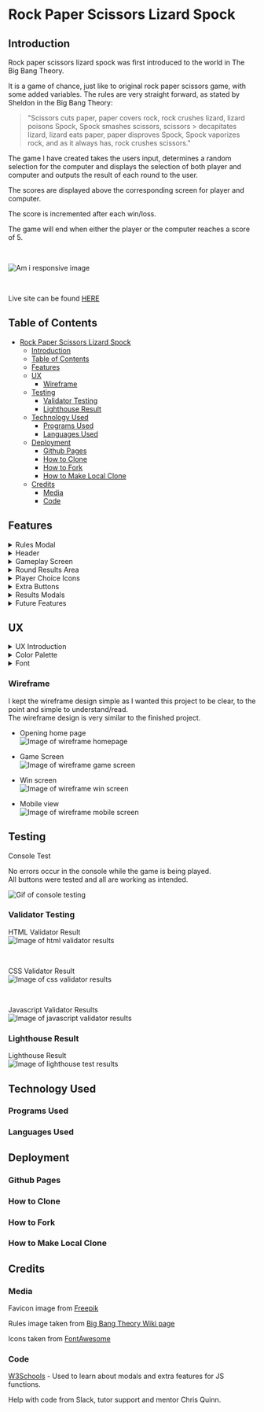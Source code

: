 # Rock Paper Scissors Lizard Spock

## Introduction

Rock paper scissors lizard spock was first introduced to the world in The Big Bang Theory. 

It is a game of chance, just like to original rock paper scissors game, with some added variables.
The rules are very straight forward, as stated by Sheldon in the Big Bang Theory:
> "Scissors cuts paper, paper covers rock, rock crushes lizard, lizard poisons Spock, Spock smashes scissors, scissors > decapitates lizard, lizard eats paper, paper disproves Spock, Spock vaporizes rock, and as it always has, rock crushes scissors."
>

The game I have created takes the users input, determines a random selection for the computer and displays the selection of both player and computer and outputs the result of each round to the user.

The scores are displayed above the corresponding screen for player and computer.

The score is incremented after each win/loss.

The game will end when either the player or the computer reaches a score of 5.  

<br>

![Am i responsive image](readme-images/responsive.webp)  

<br>

Live site can be found [HERE](https://james-fitz.github.io/rock-paper-scissors-lizard-spock/)  

## Table of Contents
- [Rock Paper Scissors Lizard Spock](#rock-paper-scissors-lizard-spock)
  - [Introduction](#introduction)
  - [Table of Contents](#table-of-contents)
  - [Features](#features)
  - [UX](#ux)
    - [Wireframe](#wireframe)
  - [Testing](#testing)
    - [Validator Testing](#validator-testing)
    - [Lighthouse Result](#lighthouse-result)
  - [Technology Used](#technology-used)
    - [Programs Used](#programs-used)
    - [Languages Used](#languages-used)
  - [Deployment](#deployment)
    - [Github Pages](#github-pages)
    - [How to Clone](#how-to-clone)
    - [How to Fork](#how-to-fork)
    - [How to Make Local Clone](#how-to-make-local-clone)
  - [Credits](#credits)
    - [Media](#media)
    - [Code](#code)

## Features

<details><summary>Rules Modal</summary>

The rules modal is displayed as soon as the page is loaded. 

This ensures that the user will be presented with the rules immediately and will understand how the game works.

![Rules image modal popup](readme-images/rules-modal.webp)  

</details>

<details><summary>Header</summary>

A simple header with icons corresponding to the relevent choices available in the game.

![Image of header](readme-images/header.webp)  

</details>

<details><summary>Gameplay Screen</summary>

This is the main gameplay area.  
The players choice icon is displayed in the blue box.  
The computers choice icon is displayed in the red box.  
The scores are displayed above the colored boxes. 

![Image of gameplay screen](readme-images/gameplay-screen.webp) 

</details>

<details><summary>Round Results Area</summary>

There are four different options that can be displayed in the round results area.

- "Waiting for input" is the default string that is displayed.
- "Computer wins the round!" is displayed when the computer wins a round.
- "You win the round!" is displayed when the player wins a round.
- "Draw!" is displayed when the computer and player make the same choice.

![Image of round results area](readme-images/round-results.webp)  

<br>

When the player wins, the win round message is displayed and the players score is increased by one.  
![Image of round results area when player wins](readme-images/round-win.webp)  

<br>

When the computer wins, the computer wins message is displayed and the computers score is increased by one.  
![Image of round results area when player losses](readme-images/round-loss.webp)  

<br>

When there is a draw result, the draw message is displayed and neither scores are increased.  
![Image of round results area when there is a draw](readme-images/round-draw.webp)  

<br>

</details>

<details><summary>Player Choice Icons</summary>

There are five choices that the player can make. Each icon will increase in size and change to blue when the player hovers over it.

![Image of icons for player to choose from](readme-images/icon-choice-area.webp)  

</details>

<details><summary>Extra Buttons</summary>

There are two buttons underneath the gameplay area.

- The rules button will display a modal pop up with the rules for the game.
- The reset button will reset all of the gameplay area to it's default values.

![Image of buttons at the bottom of screen](readme-images/buttons.webp)  

</details>

<details><summary>Results Modals</summary>

- This modal pop up is displayed when the user reaches 5 round wins and wins the game.  
![Image of win results modal](readme-images/win-modal.webp)  

<br>

- This modal pop up is displayed when the computer reaches 5 round wins and wins the game.  
![Image of lose results modal](readme-images/lose-modal.webp)  

</details>

<details><summary>Future Features</summary>

- Implementation of a landing page in a future version, which contains the rules and a start game button which navigates the user to the gameplay page.
- Implementation of a scored tracking system that will keep track of the overall ammount of games that the player and computer have won.
- 
</details>

## UX
<details><summary>UX Introduction</summary>  

I wanted to utilize a very simple, clear UX for this project. 
The page opens up on the rules modal which clearly states the rules for the player.

</details>

<details><summary>Color Palette</summary>  

I chose very simple colors for this project to ensure the design was simple, clear and easy for the user to differentiate between player/computer, and win/loss.  
![Image of color palette used](readme-images/color-palette.webp)

</details>  

<details><summary>Font</summary>  

I chose a clean, simple font to maximise readability and ensure a positive user experience.
![Image of font used](readme-images/font.webp)  

</details>  

### Wireframe

I kept the wireframe design simple as I wanted this project to be clear, to the point and simple to understand/read.  
The wireframe design is very similar to the finished project.  

- Opening home page  
![Image of wireframe homepage](readme-images/wireframe-homepage.webp)  

- Game Screen  
![Image of wireframe game screen](readme-images/wireframe-game-screen.webp)  

- Win screen  
![Image of wireframe win screen](readme-images/wireframe-win-screen.webp)  

- Mobile view  
![Image of wireframe mobile screen](readme-images/wireframe-mobile.webp)  

## Testing

Console Test

No errors occur in the console while the game is being played.  
All buttons were tested and all are working as intended.  

![Gif of console testing](readme-images/console-testing.gif)  

### Validator Testing  

HTML Validator Result    
![Image of html validator results](readme-images/html-validator.webp)  

<br> 

CSS Validator Result  
![Image of css validator results](readme-images/css-validator.webp)    

<br>

Javascript Validator Results  
![Image of javascript validator results](readme/../readme-images/js-validator.webp)  

### Lighthouse Result  

Lighthouse Result  
![Image of lighthouse test results](readme-images/lighthouse-results.webp)  
## Technology Used  
### Programs Used  
### Languages Used  

## Deployment  
### Github Pages  
### How to Clone  
### How to Fork  
### How to Make Local Clone  

## Credits  

### Media  

Favicon image from [Freepik](https://www.flaticon.com/free-icon/rock-paper-scissors_6729743?term=rock%20paper%20scissors&page=1&position=15&page=1&position=15&related_id=6729743&origin=tag)  

Rules image taken from [Big Bang Theory Wiki page](https://bigbangtheory.fandom.com/wiki/Rock,_Paper,_Scissors,_Lizard,_Spock)  

Icons taken from [FontAwesome](https://fontawesome.com/)  

### Code  

[W3Schools](https://www.w3schools.com/) - Used to learn about modals and extra features for JS functions.  

Help with code from Slack, tutor support and mentor Chris Quinn.  